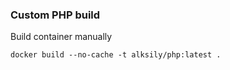 ### Custom PHP buildBuild container manually```shell scriptdocker build --no-cache -t alksily/php:latest .```